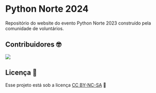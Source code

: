 # Python Norte 2024

Repositório do website do evento Python Norte 2023 construído pela comunidade de voluntários.

## Contribuidores 🤓

<a href="https://github.com/PyNorte/pynorte2024-site/graphs/contributors">
  <img src="https://contrib.rocks/image?repo=PyNorte/pynorte2024-site" />
</a>

## Licença 📃

Esse projeto está sob a licença [CC BY-NC-SA](./LICENSE.md) 🫡